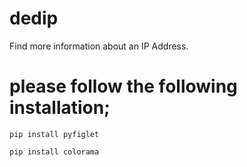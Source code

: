 # dedip
Find more information about an IP Address. 

# please follow the following installation;
```
pip install pyfiglet
```
```
pip install colorama
```
